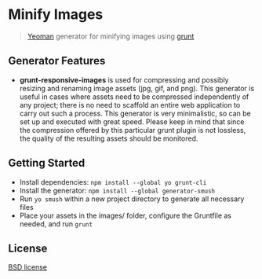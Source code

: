 # Minify Images

> [Yeoman](http://yeoman.io) generator for minifying images using [grunt](http://gruntjs.com/)


## Generator Features

* **grunt-responsive-images** is used for compressing and possibly resizing and renaming image assets (jpg, gif, and png). This generator is useful in cases where assets need to be compressed independently of any project; there is no need to scaffold an entire web application to carry out such a process. This generator is very minimalistic, so can be set up and executed with great speed. Please keep in mind that since the compression offered by this particular grunt plugin is not lossless, the quality of the resulting assets should be monitored.


## Getting Started

- Install dependencies: `npm install --global yo grunt-cli`
- Install the generator: `npm install --global generator-smush`
- Run `yo smush` within a new project directory to generate all necessary files
- Place your assets in the images/ folder, configure the Gruntfile as needed, and run `grunt`


## License

[BSD license](http://opensource.org/licenses/bsd-license.php)
